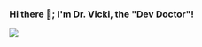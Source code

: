 ### Hi there 👋; I'm Dr. Vicki, the "Dev Doctor"!

![](https://img.shields.io/twitter/url?label=DrVicki&style=social&url=https%3A%2F%2Ftwitter.com%2FVbealman1)

<!--
**DrVicki/DrVicki** is a ✨ _special_ ✨ repository because its `README.md` (this file) appears on your GitHub profile.

Here are some ideas to get you started:

- 🔭 I’m currently working on ...
- 🌱 I’m currently learning ...
- 👯 I’m looking to collaborate on ...
- 🤔 I’m looking for help with ...
- 💬 Ask me about ...
- 📫 How to reach me: ...
- 😄 Pronouns: ...
- ⚡ Fun fact: ...
-->
